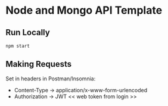 # Node and Mongo API Template
## Run Locally
`npm start`
## Making Requests
Set in headers in Postman/Insomnia:
- Content-Type -> application/x-www-form-urlencoded
- Authorization -> JWT << web token from login >>